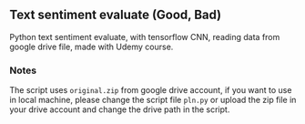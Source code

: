 ## Text sentiment evaluate (Good, Bad)

Python text sentiment evaluate, with tensorflow CNN, reading data 
from google drive file, made with Udemy course.

### Notes

The script uses `original.zip` from google drive account, if you want to use
in local machine, please change the script file `pln.py` or upload the zip file
in your drive account and change the drive path in the script.
